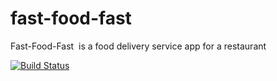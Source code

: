 # fast-food-fast
Fast-Food-Fast ​ is a food delivery service app for a restaurant

[![Build Status](https://travis-ci.org/dansky20/fast-food-fast.svg?branch=master)](https://travis-ci.org/dansky20/fast-food-fast)

